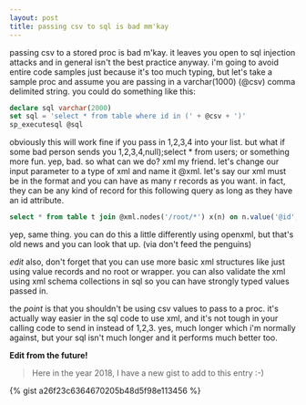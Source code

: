 ```yaml
---
layout: post
title: passing csv to sql is bad mm'kay
---
```


passing csv to a stored proc is bad m'kay. it leaves you open to sql injection attacks and in general isn't the best practice anyway. i'm going to avoid entire code samples just because it's too much typing, but let's take a sample proc and assume you are passing in a varchar(1000) (@csv) comma delimited string. you could do something like this:

``` SQL
declare sql varchar(2000)
set sql = 'select * from table where id in (' + @csv + ')'
sp_executesql @sql
```

obviously this will work fine if you pass in 1,2,3,4 into your list. but what if some bad person sends you 1,2,3,4,null);select * from users; or something more fun. yep, bad. so what can we do? xml my friend. let's change our input parameter to a type of xml and name it @xml. let's say our xml must be in the format and you can have as many r records as you want. in fact, they can be any kind of record for this following query as long as they have an id attribute.

``` SQL
select * from table t join @xml.nodes('/root/*') x(n) on n.value('@id','int') = t.id
```

yep, same thing. you can do this a little differently using openxml, but that's old news and you can look that up. (via don't feed the penguins)


*edit*
also, don't forget that you can use more basic xml structures like just using value records and no root or wrapper. you can also validate the xml using xml schema collections in sql so you can have strongly typed values passed in.

the *point* is that you shouldn't be using csv values to pass to a proc. it's actually way easier in the sql code to use xml, and it's not tough in your calling code to send in <v id="1" /><v id="2" /><v id="3" /> instead of 1,2,3. yes, much longer which i'm normally against, but your sql isn't much longer and it performs much better too.

__Edit from the future!__

> Here in the year 2018, I have a new gist to add to this entry :-)

{% gist a26f23c6364670205b48d5f98e113456 %}